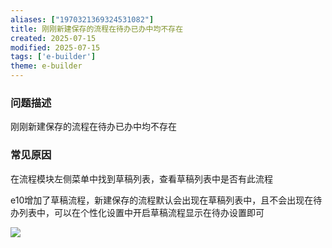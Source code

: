 ```yaml
---
aliases: ["1970321369324531082"]
title: 刚刚新建保存的流程在待办已办中均不存在
created: 2025-07-15
modified: 2025-07-15
tags: ['e-builder']
theme: e-builder
---
```


### 问题描述

刚刚新建保存的流程在待办已办中均不存在

### 常见原因

在流程模块左侧菜单中找到草稿列表，查看草稿列表中是否有此流程

e10增加了草稿流程，新建保存的流程默认会出现在草稿列表中，且不会出现在待办列表中，可以在个性化设置中开启草稿流程显示在待办设置即可

![](https://myhelpdoc.oss-cn-heyuan.aliyuncs.com/mdimages/09dc585328ef726628d1abf6dcb3524c.jpg)